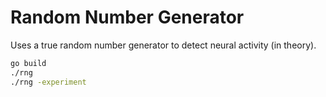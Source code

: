 # Random Number Generator

Uses a true random number generator to detect neural activity (in theory).

```bash
go build
./rng
./rng -experiment
```
